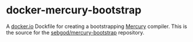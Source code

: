 docker-mercury-bootstrap
========================

A [docker.io](https://www.docker.io) Dockfile for creating a bootstrapping [Mercury](https://github.com/Mercury-Language/mercury) compiler.
This is the source for the [sebgod/mercury-bootstrap](https://index.docker.io/u/sebgod/mercury-bootstrap) repository.
